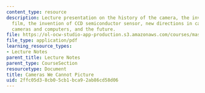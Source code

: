 ```yaml
---
content_type: resource
description: Lecture presentation on the history of the camera, the invention of photographic
  film, the invention of CCD semiconductor sensor, new directions in camera design,
  cameras and computers, and the future.
file: https://ol-ocw-studio-app-production.s3.amazonaws.com/courses/mas-531-computational-camera-and-photography-fall-2009/2ffc05d38cb05cb1bca92ab86cd58d06_MITMAS_531F09_lec09_2a.pdf
file_type: application/pdf
learning_resource_types:
- Lecture Notes
parent_title: Lecture Notes
parent_type: CourseSection
resourcetype: Document
title: Cameras We Cannot Picture
uid: 2ffc05d3-8cb0-5cb1-bca9-2ab86cd58d06
---
```

